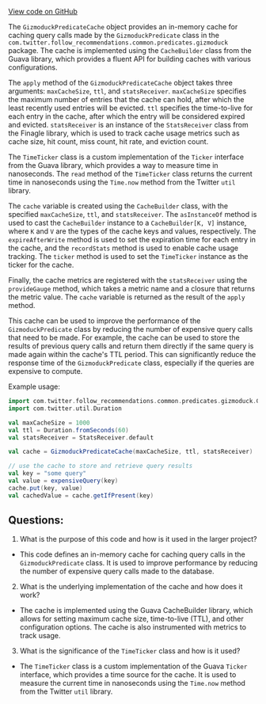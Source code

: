 [View code on GitHub](https://github.com/misbahsy/the-algorithm/follow-recommendations-service/common/src/main/scala/com/twitter/follow_recommendations/common/predicates/gizmoduck/GizmoduckPredicateCache.scala)

The `GizmoduckPredicateCache` object provides an in-memory cache for caching query calls made by the `GizmoduckPredicate` class in the `com.twitter.follow_recommendations.common.predicates.gizmoduck` package. The cache is implemented using the `CacheBuilder` class from the Guava library, which provides a fluent API for building caches with various configurations. 

The `apply` method of the `GizmoduckPredicateCache` object takes three arguments: `maxCacheSize`, `ttl`, and `statsReceiver`. `maxCacheSize` specifies the maximum number of entries that the cache can hold, after which the least recently used entries will be evicted. `ttl` specifies the time-to-live for each entry in the cache, after which the entry will be considered expired and evicted. `statsReceiver` is an instance of the `StatsReceiver` class from the Finagle library, which is used to track cache usage metrics such as cache size, hit count, miss count, hit rate, and eviction count.

The `TimeTicker` class is a custom implementation of the `Ticker` interface from the Guava library, which provides a way to measure time in nanoseconds. The `read` method of the `TimeTicker` class returns the current time in nanoseconds using the `Time.now` method from the Twitter `util` library.

The `cache` variable is created using the `CacheBuilder` class, with the specified `maxCacheSize`, `ttl`, and `statsReceiver`. The `asInstanceOf` method is used to cast the `CacheBuilder` instance to a `CacheBuilder[K, V]` instance, where `K` and `V` are the types of the cache keys and values, respectively. The `expireAfterWrite` method is used to set the expiration time for each entry in the cache, and the `recordStats` method is used to enable cache usage tracking. The `ticker` method is used to set the `TimeTicker` instance as the ticker for the cache.

Finally, the cache metrics are registered with the `statsReceiver` using the `provideGauge` method, which takes a metric name and a closure that returns the metric value. The `cache` variable is returned as the result of the `apply` method.

This cache can be used to improve the performance of the `GizmoduckPredicate` class by reducing the number of expensive query calls that need to be made. For example, the cache can be used to store the results of previous query calls and return them directly if the same query is made again within the cache's TTL period. This can significantly reduce the response time of the `GizmoduckPredicate` class, especially if the queries are expensive to compute. 

Example usage:

```scala
import com.twitter.follow_recommendations.common.predicates.gizmoduck.GizmoduckPredicateCache
import com.twitter.util.Duration

val maxCacheSize = 1000
val ttl = Duration.fromSeconds(60)
val statsReceiver = StatsReceiver.default

val cache = GizmoduckPredicateCache(maxCacheSize, ttl, statsReceiver)

// use the cache to store and retrieve query results
val key = "some query"
val value = expensiveQuery(key)
cache.put(key, value)
val cachedValue = cache.getIfPresent(key)
```
## Questions: 
 1. What is the purpose of this code and how is it used in the larger project?
- This code defines an in-memory cache for caching query calls in the `GizmoduckPredicate` class. It is used to improve performance by reducing the number of expensive query calls made to the database.

2. What is the underlying implementation of the cache and how does it work?
- The cache is implemented using the Guava CacheBuilder library, which allows for setting maximum cache size, time-to-live (TTL), and other configuration options. The cache is also instrumented with metrics to track usage.

3. What is the significance of the `TimeTicker` class and how is it used?
- The `TimeTicker` class is a custom implementation of the Guava `Ticker` interface, which provides a time source for the cache. It is used to measure the current time in nanoseconds using the `Time.now` method from the Twitter `util` library.